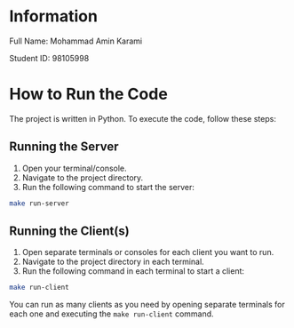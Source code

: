 # Information
Full Name: Mohammad Amin Karami

Student ID: 98105998

# How to Run the Code
The project is written in Python. To execute the code, follow these steps:

## Running the Server
1. Open your terminal/console.
2. Navigate to the project directory.
3. Run the following command to start the server:

```bash
make run-server
```

## Running the Client(s)
1. Open separate terminals or consoles for each client you want to run.
2. Navigate to the project directory in each terminal.
3. Run the following command in each terminal to start a client:

```bash
make run-client
```

You can run as many clients as you need by opening separate terminals for each one and executing the `make run-client` command.